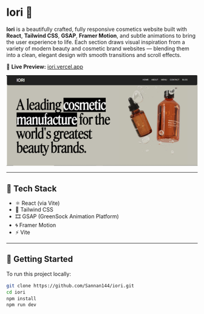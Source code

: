# Iori 💄

**Iori** is a beautifully crafted, fully responsive cosmetics website built with **React**, **Tailwind CSS**, **GSAP**, **Framer Motion**, and subtle animations to bring the user experience to life. Each section draws visual inspiration from a variety of modern beauty and cosmetic brand websites — blending them into a clean, elegant design with smooth transitions and scroll effects.

🔗 **Live Preview:** [iori.vercel.app](https://iori.vercel.app/)

![Preview](./public/screenshots/iori.png)

---

## 🧰 Tech Stack

- ⚛️ React (via Vite)
- 🎨 Tailwind CSS
- 🎞️ GSAP (GreenSock Animation Platform)
- 🌀 Framer Motion
- ⚡ Vite

---

## 🚀 Getting Started

To run this project locally:

```bash
git clone https://github.com/Sannan144/iori.git
cd iori
npm install
npm run dev
